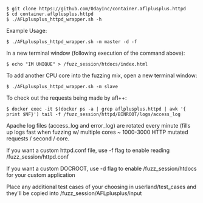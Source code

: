 ```
$ git clone https://github.com/0dayInc/container.aflplusplus.httpd
$ cd container.aflplusplus.httpd
$ ./AFLplusplus_httpd_wrapper.sh -h
```

Example Usage:
```
$ ./AFLplusplus_httpd_wrapper.sh -m master -d -f
```

In a new terminal window (following execution of the command above):
```
$ echo "IM UNIQUE" > /fuzz_session/htdocs/index.html
```

To add another CPU core into the fuzzing mix, open a new terminal window:
```
$ ./AFLplusplus_httpd_wrapper.sh -m slave
```

To check out the requests being made by afl++:
```
$ docker exec -it $(docker ps -a | grep aflplusplus.httpd | awk '{ print $NF}') tail -f /fuzz_session/httpd/BINROOT/logs/access_log
```

Apache log files (access_log and error_log) are rotated every minute (fills up logs fast when fuzzing w/ multiple cores ~ 1000-3000 HTTP mutated requests / second / core.


If you want a custom httpd.conf file, use -f flag to enable reading /fuzz_session/httpd.conf

If you want a custom DOCROOT, use -d flag to enable /fuzz_session/htdocs for your custom application

Place any additional test cases of your choosing in userland/test_cases and they'll be copied into /fuzz_session/AFLplusplus/input
